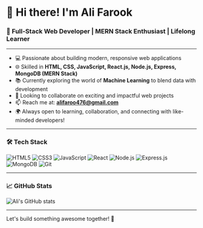 # 👋 Hi there! I'm Ali Farook

### 🚀 Full-Stack Web Developer | MERN Stack Enthusiast | Lifelong Learner

---

- 💻 Passionate about building modern, responsive web applications  
- 🌐 Skilled in **HTML, CSS, JavaScript, React.js, Node.js, Express, MongoDB (MERN Stack)**  
- 📚 Currently exploring the world of **Machine Learning** to blend data with development  
- 🤝 Looking to collaborate on exciting and impactful web projects  
- 📫 Reach me at: **alifaroo476@gmail.com**  
- 🌍 Always open to learning, collaboration, and connecting with like-minded developers!

---

### 🛠 Tech Stack
![HTML5](https://img.shields.io/badge/HTML5-E34F26?style=flat&logo=html5&logoColor=white)
![CSS3](https://img.shields.io/badge/CSS3-1572B6?style=flat&logo=css3&logoColor=white)
![JavaScript](https://img.shields.io/badge/JavaScript-F7DF1E?style=flat&logo=javascript&logoColor=black)
![React](https://img.shields.io/badge/React-61DAFB?style=flat&logo=react&logoColor=black)
![Node.js](https://img.shields.io/badge/Node.js-339933?style=flat&logo=nodedotjs&logoColor=white)
![Express.js](https://img.shields.io/badge/Express.js-000000?style=flat&logo=express&logoColor=white)
![MongoDB](https://img.shields.io/badge/MongoDB-47A248?style=flat&logo=mongodb&logoColor=white)
![Git](https://img.shields.io/badge/Git-F05032?style=flat&logo=git&logoColor=white)

---

### 📈 GitHub Stats

![Ali's GitHub stats](https://github-readme-stats.vercel.app/api?username=Ali-Farook&show_icons=true&theme=tokyonight)

---

Let's build something awesome together! 🚀

